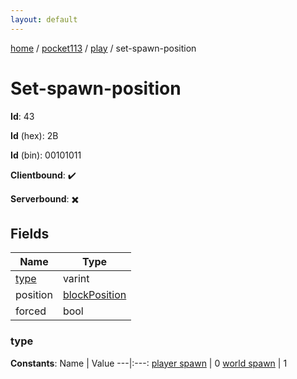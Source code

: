 ```yaml
---
layout: default
---
```


[home](/)  /  [pocket113](/protocol/pocket113)  /  [play](/protocol/pocket113/play)  /  set-spawn-position

# Set-spawn-position

**Id**: 43

**Id** (hex): 2B

**Id** (bin): 00101011

**Clientbound**: ✔️

**Serverbound**: ✖️

## Fields

Name | Type
---|---
[type](#type) | varint
position | [blockPosition](/protocol/pocket113/types/block-position)
forced | bool

### type

**Constants**:
Name | Value
---|:---:
[player spawn](type_player-spawn) | 0
[world spawn](type_world-spawn) | 1


